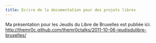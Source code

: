 ```yaml
---
title: Ecrire de la documentation pour des projets libres
---
```


Ma présentation pour les Jeudis du Libre de Bruxelles est publiée
ici: http://themr0c.github.com/themr0ctalks/2011-10-06-jeudisdulibre-bruxelles/
